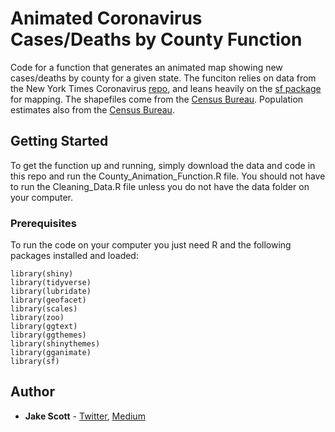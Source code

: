 # Animated Coronavirus Cases/Deaths by County Function
Code for a function that generates an animated map showing new cases/deaths by county for a given state. The funciton relies on data from the New York Times Coronavirus [repo](https://github.com/nytimes/covid-19-data), and leans heavily on the [sf package](https://cran.r-project.org/web/packages/sf/index.html) for mapping. The shapefiles come from the [Census Bureau](https://www.census.gov/geographies/mapping-files/time-series/geo/carto-boundary-file.html). Population estimates also from the [Census Bureau](https://www.census.gov/data/tables/time-series/demo/popest/2010s-counties-total.html). 

## Getting Started

To get the function up and running, simply download the data and code in this repo and run the County_Animation_Function.R file. You should not have to run the Cleaning_Data.R file unless you do not have the data folder on your computer. 

### Prerequisites

To run the code on your computer you just need R and the following packages installed and loaded:

```
library(shiny)
library(tidyverse)
library(lubridate)
library(geofacet)
library(scales)
library(zoo)
library(ggtext) 
library(ggthemes)
library(shinythemes)
library(gganimate)
library(sf)
```

## Author

* **Jake Scott** - [Twitter](https://twitter.com/jakepscott2020), [Medium](https://medium.com/@jakepscott16)

